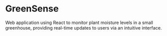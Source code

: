 # GreenSense
Web application using React to monitor plant moisture levels in a small greenhouse, providing real-time updates to users via an intuitive interface.
